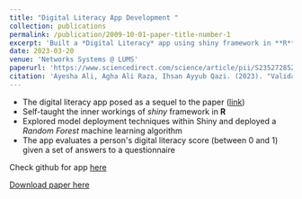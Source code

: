 ```yaml
---
title: "Digital Literacy App Development "
collection: publications
permalink: /publication/2009-10-01-paper-title-number-1
excerpt: 'Built a *Digital Literacy* app using shiny framework in **R** under the supervision of Dr.Ihsan Ayub Qazi'
date: 2023-03-20
venue: 'Networks Systems @ LUMS'
paperurl: 'https://www.sciencedirect.com/science/article/pii/S2352728523000015'
citation: 'Ayesha Ali, Agha Ali Raza, Ihsan Ayyub Qazi. (2023). "Validated digital literacy measures for populations with low levels of internet experiences." <i>Development Engineering</i>. 8(2023).'
---
```

- The digital literacy app posed as a sequel to the paper ([link](https://www.sciencedirect.com/science/article/pii/S2352728523000015))
- Self-taught the inner workings of *shiny* framework in **R**
- Explored model deployment techniques within Shiny and deployed a *Random Forest* machine learning algorithm
- The app evaluates a person's digital literacy score (between 0 and 1) given a set of answers to a questionnaire

Check github for app [here](https://github.com/TalhaAhmed2000/Digital-Literacy-Survey-App)

[Download paper here](https://www.sciencedirect.com/science/article/pii/S2352728523000015)